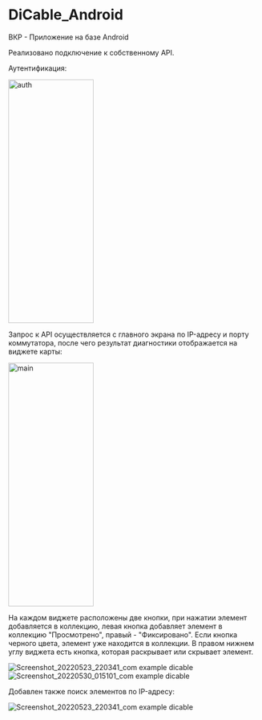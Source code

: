 # DiCable_Android

ВКР - Приложение на базе Android

Реализовано подключение к собственному API.

Аутентификация:

<img height="485" width="170" alt="auth" src="https://user-images.githubusercontent.com/72875986/172069704-3fba7500-fa25-4931-9f82-f7ecb6425ba2.jpg">

Запрос к API осуществляется с главного экрана по IP-адресу и порту коммутатора, после чего результат диагностики отображается на виджете карты: 

<img height="485" width="170" alt="main" src="https://user-images.githubusercontent.com/72875986/172069750-da39e15b-ba36-41c8-a9cf-4d0ad8626508.jpg">

На каждом виджете расположены две кнопки, при нажатии элемент добавляется в коллекцию, левая кнопка добавляет элемент в коллекцию "Просмотрено", правый - "Фиксировано".
Если кнопка черного цвета, элемент уже находится в коллекции. В правом нижнем углу виджета есть кнопка, которая раскрывает или скрывает элемент.

![Screenshot_20220523_220341_com example dicable](https://user-images.githubusercontent.com/72875986/172069833-5c57ccfd-2b0d-44d5-93ba-221cc1725591.jpg)
![Screenshot_20220530_015101_com example dicable](https://user-images.githubusercontent.com/72875986/172069847-357bbe02-0faa-43e8-8464-7ca50ab7a28e.jpg)

Добавлен также поиск элементов по IP-адресу:

![Screenshot_20220523_220341_com example dicable](https://user-images.githubusercontent.com/72875986/172069882-7d9ab136-8c3a-4506-9301-d27ee656792a.jpg)
